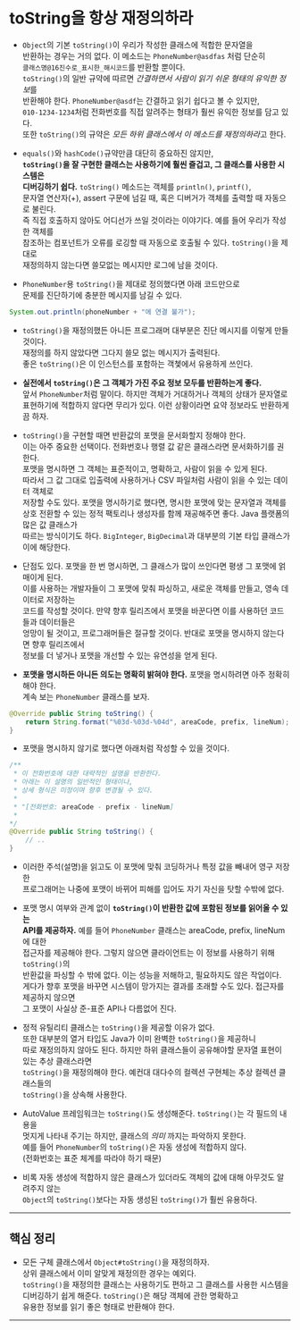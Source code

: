 # toString을 항상 재정의하라

- `Object`의 기본 `toString()`이 우리가 작성한 클래스에 적합한 문자열을  
  반환하는 경우는 거의 없다. 이 메소드는 `PhoneNumber@asdfas` 처럼 단순히  
  `클래스명@16진수로_표시한_해시코드`를 반환할 뿐이다.  
  `toString()`의 일반 규약에 따르면 *간결하면서 사람이 읽기 쉬운 형태의 유익한 정보*를  
  반환해야 한다. `PhoneNumber@asdf`는 간결하고 읽기 쉽다고 볼 수 있지만,  
  `010-1234-1234`처럼 전화번호를 직접 알려주는 형태가 훨씬 유익한 정보를 담고 있다.  
  또한 `toString()`의 규약은 *모든 하위 클래스에서 이 메소드를 재정의하라*고 한다.

- `equals()`와 `hashCode()`규약만큼 대단히 중요하진 않지만,  
  **`toString()`을 잘 구현한 클래스는 사용하기에 훨씬 즐겁고, 그 클래스를 사용한 시스템은**  
  **디버깅하기 쉽다.** `toString()` 메소드는 객체를 `println()`, `printf()`,  
  문자열 연산자(+), assert 구문에 넘길 때, 혹은 디버거가 객체를 출력할 때 자동으로 불린다.  
  즉 직접 호출하지 않아도 어디선가 쓰일 것이라는 이야기다. 예를 들어 우리가 작성한 객체를  
  참조하는 컴포넌트가 오류를 로깅할 때 자동으로 호출될 수 있다. `toString()`을 제대로  
  재정의하지 않는다면 쓸모없는 메시지만 로그에 남을 것이다.

- `PhoneNumber`용 `toString()`을 제대로 정의했다면 아래 코드만으로  
  문제를 진단하기에 충분한 메시지를 남길 수 있다.

```java
System.out.println(phoneNumber + "에 연결 불가");
```

- `toString()`을 재정의했든 아니든 프로그래머 대부분은 진단 메시지를 이렇게 만들 것이다.  
  재정의를 하지 않았다면 그다지 쓸모 없는 메시지가 출력된다.  
  좋은 `toString()`은 이 인스턴스를 포함하는 객쳋에서 유용하게 쓰인다.

- **실전에서 `toString()`은 그 객체가 가진 주요 정보 모두를 반환하는게 좋다.**  
  앞서 `PhoneNumber`처럼 말이다. 하지만 객체가 거대하거나 객체의 상태가 문자열로  
  표현하기에 적합하지 않다면 무리가 있다. 이런 상황이라면 요약 정보라도 반환하게끔 하자.

- `toString()`을 구현할 때면 반환값의 포맷을 문서화할지 정해야 한다.  
  이는 아주 중요한 선택이다. 전화번호나 행렬 값 같은 클래스라면 문서화하기를 권한다.  
  포맷을 명시하면 그 객체는 표준적이고, 명확하고, 사람이 읽을 수 있게 된다.  
  따라서 그 값 그대로 입출력에 사용하거나 CSV 파일처럼 사람이 읽을 수 있는 데이터 객체로  
  저장할 수도 있다. 포맷을 명시하기로 했다면, 명시한 포맷에 맞는 문자열과 객체를  
  상호 전환할 수 있는 정적 팩토리나 생성자를 함께 재공해주면 좋다. Java 플랫폼의 많은 값 클래스가  
  따르는 방식이기도 하다. `BigInteger`, `BigDecimal`과 대부분의 기본 타입 클래스가 이에 해당한다.

- 단점도 있다. 포맷을 한 번 명시하면, 그 클래스가 많이 쓰인다면 평생 그 포맷에 얽매이게 된다.  
  이를 사용하는 개발자들이 그 포맷에 맞춰 파싱하고, 새로운 객체를 만들고, 영속 데이터로 저장하는  
  코드를 작성할 것이다. 만약 향후 릴리즈에서 포맷을 바꾼다면 이를 사용하던 코드들과 데이터들은  
  엉망이 될 것이고, 프로그래머들은 절규할 것이다. 반대로 포맷을 명시하지 않는다면 향후 릴리즈에서  
  정보를 더 넣거나 포맷을 개선할 수 있는 유연성을 얻게 된다.

- **포맷을 명시하든 아니든 의도는 명확히 밝혀야 한다.** 포맷을 명시하려면 아주 정확히 해야 한다.  
  계속 보는 `PhoneNumber` 클래스를 보자.

```java
@Override public String toString() {
    return String.format("%03d-%03d-%04d", areaCode, prefix, lineNum);
}
```

- 포맷을 명시하지 않기로 했다면 아래처럼 작성할 수 있을 것이다.

```java
/**
 * 이 전화번호에 대한 대략적인 설명을 반환한다.
 * 아래는 이 설명의 일반적인 형태이나,
 * 상세 형식은 미정이며 향후 변경될 수 있다.
 *
 * "[전화번호: areaCode - prefix - lineNum]
 *
*/
@Override public String toString() {
    // ..
}
```

- 이러한 주석(설명)을 읽고도 이 포맷에 맞춰 코딩하거나 특정 값을 빼내어 영구 저장한  
  프로그래머는 나중에 포맷이 바뀌어 피해를 입어도 자기 자신을 탓할 수밖에 없다.

- 포맷 명시 여부와 관계 없이 **`toString()`이 반환한 값에 포함된 정보를 읽어올 수 있는**  
  **API를 제공하자.** 예를 들어 `PhoneNumber` 클래스는 areaCode, prefix, lineNum에 대한  
  접근자를 제공해야 한다. 그렇지 않으면 클라이언트는 이 정보를 사용하기 위해 `toString()`의  
  반환값을 파싱할 수 밖에 없다. 이는 성능을 저해하고, 필요하지도 않은 작업이다.  
  게다가 향후 포맷을 바꾸면 시스템이 망가지는 결과를 초래할 수도 있다. 접근자를 제공하지 않으면  
  그 포맷이 사실상 준-표준 API나 다름없어 진다.

- 정적 유틸리티 클래스는 `toString()`을 제공할 이유가 없다.  
  또한 대부분의 열거 타입도 Java가 이미 완벽한 `toString()`을 제공하니  
  따로 재정의하지 않아도 된다. 하지만 하위 클래스들이 공유해야할 문자열 표현이 있는 추상 클래스라면  
  `toString()`을 재정의해야 한다. 예컨대 대다수의 컬렉션 구현체는 추상 컬렉션 클래스들의  
  `toString()`을 상속해 사용한다.

- AutoValue 프레임워크는 `toString()`도 생성해준다. `toString()`는 각 필드의 내용을  
  멋지게 나타내 주기는 하지만, 클래스의 _의미_ 까지는 파악하지 못한다.  
  예를 들어 `PhoneNumber`의 `toString()`은 자동 생성에 적합하지 않다.  
  (전화번호는 표준 체계를 따라야 하기 때문)

- 비록 자동 생성에 적합하지 않은 클래스가 있더라도 객체의 값에 대해 아무것도 알려주지 않는  
  `Object`의 `toString()`보다는 자동 생성된 `toString()`가 훨씬 유용하다.

<hr/>

<h2>핵심 정리</h2>

- 모든 구체 클래스에서 `Object#toString()`을 재정의하자.  
  상위 클래스에서 이미 알맞게 재정의한 경우는 예외다.  
  `toString()`을 재정의한 클래스는 사용하기도 편하고 그 클래스를 사용한 시스템을  
  디버깅하기 쉽게 해준다. `toString()`은 해당 객체에 관한 명확하고  
  유용한 정보를 읽기 좋은 형태로 반환해야 한다.

<hr/>
